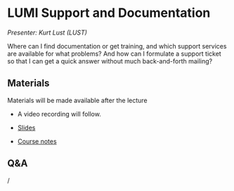 # LUMI Support and Documentation

*Presenter: Kurt Lust (LUST)*

Where can I find documentation or get training, and which support services are 
available for what problems? And how can I formulate a support ticket so that I can
get a quick answer without much back-and-forth mailing?


## Materials

Materials will be made available after the lecture

<!--
<video src="https://462000265.lumidata.eu/2day-20250602/recordings/106-Support.mp4" controls="controls"></video>
-->

-   A video recording will follow.

-   [Slides](https://462000265.lumidata.eu/2day-20250602/files/LUMI-2day-20250602-106-Support.pdf)

-   [Course notes](106-Support.md)

<!--
Archived materials on LUMI:

-   Slides: `/appl/local/training/2day-20250602/files/LUMI-2day-20250602-106-Support.pdf`

-   Recording: `/appl/local/training/2day-20250602/recordings/106-Support.mp4`
-->


## Q&A

/
